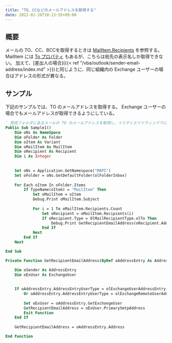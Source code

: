 ```yaml
---
title: "TO、CCなどのメールアドレスを取得する"
date: 2022-01-26T10:13:55+09:00
---
```


## 概要
メールの TO、CC、BCCを取得するときは [MailItem.Recipients](https://docs.microsoft.com/en-us/office/vba/api/outlook.mailitem.recipients) を参照する。
MailItem には [To プロパティ](https://docs.microsoft.com/en-us/office/vba/api/outlook.mailitem.to) もあるが、こちらは宛先の表示名しか取得できない。
加えて、[差出人の場合]({{< ref "/vba/outlook/sender-email-address/index.md" >}})と同じように、同じ組織内の Exchange ユーザーの場合はアドレスの形式が異なる。

## サンプル

下記のサンプルでは、TO のメールアドレスを取得する。
Exchange ユーザーの場合でもメールアドレスが取得できるようにしている。

```vb
' 受信フォルダにあるメールの TO のメールアドレスを取得し、イミディエイトウィンドウに出力するサンプル
Public Sub Sample1()
    Dim oNs As NameSpace
    Dim oFolder As Folder
    Dim oItem As Variant
    Dim oMailItem As MailItem
    Dim oRecipient As Recipient
    Dim i As Integer
    
    
    Set oNs = Application.GetNamespace("MAPI")
    Set oFolder = oNs.GetDefaultFolder(olFolderInbox)
    
    For Each oItem In oFolder.Items
        If TypeName(oItem) = "MailItem" Then
            Set oMailItem = oItem
            Debug.Print oMailItem.Subject
            
            For i = 1 To oMailItem.Recipients.Count
                Set oRecipient = oMailItem.Recipients(i)
                If oRecipient.Type = OlMailRecipientType.olTo Then
                    Debug.Print GetRecipientEmailAddress(oRecipient.AddressEntry)
                End If
            Next
        End If
    Next

End Sub

Private Function GetRecipientEmailAddress(ByRef oAddressEntry As AddressEntry) As String

    Dim oSender As AddressEntry
    Dim oExUser As ExchangeUser
    
    
    If oAddressEntry.AddressEntryUserType = olExchangeUserAddressEntry _
        Or oAddressEntry.AddressEntryUserType = olExchangeRemoteUserAddressEntry Then
        
        Set oExUser = oAddressEntry.GetExchangeUser
        GetRecipientEmailAddress = oExUser.PrimarySmtpAddress
        Exit Function
    End If
    
    GetRecipientEmailAddress = oAddressEntry.Address

End Function
```
